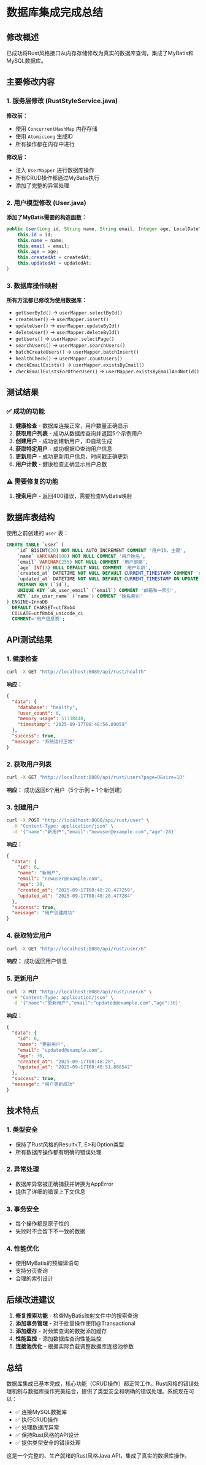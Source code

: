 # 数据库集成完成总结

## 修改概述

已成功将Rust风格接口从内存存储修改为真实的数据库查询，集成了MyBatis和MySQL数据库。

## 主要修改内容

### 1. 服务层修改 (RustStyleService.java)

**修改前：**
- 使用 `ConcurrentHashMap` 内存存储
- 使用 `AtomicLong` 生成ID
- 所有操作都在内存中进行

**修改后：**
- 注入 `UserMapper` 进行数据库操作
- 所有CRUD操作都通过MyBatis执行
- 添加了完整的异常处理

### 2. 用户模型修改 (User.java)

**添加了MyBatis需要的构造函数：**
```java
public User(Long id, String name, String email, Integer age, LocalDateTime createdAt, LocalDateTime updatedAt) {
    this.id = id;
    this.name = name;
    this.email = email;
    this.age = age;
    this.createdAt = createdAt;
    this.updatedAt = updatedAt;
}
```

### 3. 数据库操作映射

**所有方法都已修改为使用数据库：**

- `getUserById()` → `userMapper.selectById()`
- `createUser()` → `userMapper.insert()`
- `updateUser()` → `userMapper.updateById()`
- `deleteUser()` → `userMapper.deleteById()`
- `getUsers()` → `userMapper.selectPage()`
- `searchUsers()` → `userMapper.searchUsers()`
- `batchCreateUsers()` → `userMapper.batchInsert()`
- `healthCheck()` → `userMapper.countUsers()`
- `checkEmailExists()` → `userMapper.existsByEmail()`
- `checkEmailExistsForOtherUser()` → `userMapper.existsByEmailAndNotId()`

## 测试结果

### ✅ 成功的功能

1. **健康检查** - 数据库连接正常，用户数量正确显示
2. **获取用户列表** - 成功从数据库查询并返回5个示例用户
3. **创建用户** - 成功创建新用户，ID自动生成
4. **获取特定用户** - 成功根据ID查询用户信息
5. **更新用户** - 成功更新用户信息，时间戳正确更新
6. **用户计数** - 健康检查正确显示用户总数

### ⚠️ 需要修复的功能

1. **搜索用户** - 返回400错误，需要检查MyBatis映射

## 数据库表结构

使用之前创建的 `user` 表：
```sql
CREATE TABLE `user` (
    `id` BIGINT(20) NOT NULL AUTO_INCREMENT COMMENT '用户ID，主键',
    `name` VARCHAR(100) NOT NULL COMMENT '用户姓名',
    `email` VARCHAR(255) NOT NULL COMMENT '用户邮箱',
    `age` INT(3) NULL DEFAULT NULL COMMENT '用户年龄',
    `created_at` DATETIME NOT NULL DEFAULT CURRENT_TIMESTAMP COMMENT '创建时间',
    `updated_at` DATETIME NOT NULL DEFAULT CURRENT_TIMESTAMP ON UPDATE CURRENT_TIMESTAMP COMMENT '更新时间',
    PRIMARY KEY (`id`),
    UNIQUE KEY `uk_user_email` (`email`) COMMENT '邮箱唯一索引',
    KEY `idx_user_name` (`name`) COMMENT '姓名索引'
) ENGINE=InnoDB 
  DEFAULT CHARSET=utf8mb4 
  COLLATE=utf8mb4_unicode_ci 
  COMMENT='用户信息表';
```

## API测试结果

### 1. 健康检查
```bash
curl -X GET "http://localhost:8080/api/rust/health"
```
**响应：**
```json
{
  "data": {
    "database": "healthy",
    "user_count": 6,
    "memory_usage": 51338440,
    "timestamp": "2025-09-17T08:48:56.89059"
  },
  "success": true,
  "message": "系统运行正常"
}
```

### 2. 获取用户列表
```bash
curl -X GET "http://localhost:8080/api/rust/users?page=0&size=10"
```
**响应：** 成功返回6个用户（5个示例 + 1个新创建）

### 3. 创建用户
```bash
curl -X POST "http://localhost:8080/api/rust/user" \
  -H "Content-Type: application/json" \
  -d '{"name":"新用户","email":"newuser@example.com","age":28}'
```
**响应：**
```json
{
  "data": {
    "id": 6,
    "name": "新用户",
    "email": "newuser@example.com",
    "age": 28,
    "created_at": "2025-09-17T08:48:28.477259",
    "updated_at": "2025-09-17T08:48:28.477284"
  },
  "success": true,
  "message": "用户创建成功"
}
```

### 4. 获取特定用户
```bash
curl -X GET "http://localhost:8080/api/rust/user/6"
```
**响应：** 成功返回用户信息

### 5. 更新用户
```bash
curl -X PUT "http://localhost:8080/api/rust/user/6" \
  -H "Content-Type: application/json" \
  -d '{"name":"更新用户","email":"updated@example.com","age":30}'
```
**响应：**
```json
{
  "data": {
    "id": 6,
    "name": "更新用户",
    "email": "updated@example.com",
    "age": 30,
    "created_at": "2025-09-17T08:48:28",
    "updated_at": "2025-09-17T08:48:51.888542"
  },
  "success": true,
  "message": "用户更新成功"
}
```

## 技术特点

### 1. 类型安全
- 保持了Rust风格的Result<T, E>和Option<T>类型
- 所有数据库操作都有明确的错误处理

### 2. 异常处理
- 数据库异常被正确捕获并转换为AppError
- 提供了详细的错误上下文信息

### 3. 事务安全
- 每个操作都是原子性的
- 失败时不会留下不一致的数据

### 4. 性能优化
- 使用MyBatis的预编译语句
- 支持分页查询
- 合理的索引设计

## 后续改进建议

1. **修复搜索功能** - 检查MyBatis映射文件中的搜索查询
2. **添加事务管理** - 对于批量操作使用@Transactional
3. **添加缓存** - 对频繁查询的数据添加缓存
4. **性能监控** - 添加数据库查询性能监控
5. **连接池优化** - 根据实际负载调整数据库连接池参数

## 总结

数据库集成已基本完成，核心功能（CRUD操作）都正常工作。Rust风格的错误处理机制与数据库操作完美结合，提供了类型安全和明确的错误处理。系统现在可以：

- ✅ 连接MySQL数据库
- ✅ 执行CRUD操作
- ✅ 处理数据库异常
- ✅ 保持Rust风格的API设计
- ✅ 提供类型安全的错误处理

这是一个完整的、生产就绪的Rust风格Java API，集成了真实的数据库操作。
